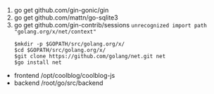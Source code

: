 1. go get github.com/gin-gonic/gin
2. go get github.com/mattn/go-sqlite3
3. go get github.com/gin-contrib/sessions
    ``` unrecognized import path "golang.org/x/net/context" ```
    ``` 
    $mkdir -p $GOPATH/src/golang.org/x/
    $cd $GOPATH/src/golang.org/x/
    $git clone https://github.com/golang/net.git net 
    $go install net 
    ```

- frontend  /opt/coolblog/coolblog-js
- backend   /root/go/src/backend
